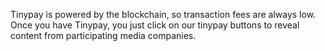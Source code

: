Tinypay is powered by the blockchain, so transaction fees are always low. Once you have Tinypay, you just click on our tinypay buttons to reveal content from participating media companies.

